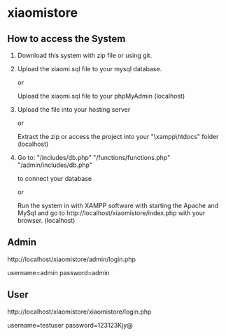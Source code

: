 # xiaomistore

 How to access the System 
 -----

1. Download this system with zip file or using git.

2. Upload the xiaomi.sql file to your mysql database.

    or
   
   Upload the xiaomi.sql file to your phpMyAdmin (localhost)

4. Upload the file into your hosting server

   or

   Extract the zip or access the project into your "\xampp\htdocs" folder (localhost)

3. Go to:
    "/includes/db.php"
    "/functions/functions.php"
    "/admin/includes/db.php"
    
    to connect your database 

    or

    Run the system in with XAMPP software with starting the Apache and MySql and go to http://localhost/xiaomistore/index.php with your browser. (localhost)
    
    
    
 Admin 
 -----
 http://localhost/xiaomistore/admin/login.php
 
 username=admin
 password=admin

 User 
 -----
 http://localhost/xiaomistore/xiaomistore/login.php
 
 username=testuser
 password=123123Kjy@
  
    
